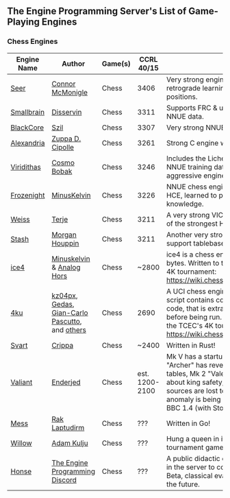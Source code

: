 ## The Engine Programming Server's List of Game-Playing Engines
### Chess Engines
| Engine Name | Author | Game(s) | CCRL 40/15 | Notes |
|-------------|--------|------|----------|-------|
| [Seer](https://github.com/connormcmonigle/seer-nnue) | [Connor McMonigle](https://github.com/connormcmonigle) | Chess | 3406 | Very strong engine, with NNUE trained via retrograde learning on tablebase positions. |
| [Smallbrain](https://github.com/Disservin/Smallbrain) | [Disservin](https://github.com/Disservin) | Chess | 3311 | Supports FRC & uses self-generated NNUE data. |
| [BlackCore](https://github.com/SzilBalazs/BlackCore) | [Szil](https://github.com/SzilBalazs) | Chess | 3307 | Very strong NNUE implementation. |
| [Alexandria](https://github.com/PGG106/Alexandria) | [Zuppa D. Cipolle](https://github.com/PGG106) | Chess | 3261 | Strong C engine with VICE ancestry. |
| [Viridithas](https://github.com/cosmobobak/viridithas) | [Cosmo Bobak](https://github.com/cosmobobak) | Chess | 3246 | Includes the Lichess Elite Database in his NNUE training data, considered a very aggressive engine by the [EAS Ratinglist](https://www.sp-cc.de/eas-ratinglist.html). |
| [Frozenight](https://github.com/MinusKelvin/frozenight) | [MinusKelvin](https://github.com/MinusKelvin) | Chess | 3226 | NNUE chess engine that never had an HCE, learned to play chess from zero knowledge. |
| [Weiss](https://github.com/TerjeKir/weiss) | [Terje](https://github.com/TerjeKir) | Chess | 3211 | A very strong VICE descendant, and one of the strongest HCE engines. |
| [Stash](https://gitlab.com/mhouppin/stash-bot) | [Morgan Houppin](https://gitlab.com/mhouppin) | Chess | 3211 | Another very strong HCE engine. Doesn't support tablebases. |
| [ice4](https://github.com/MinusKelvin/ice4) | [Minuskelvin](https://github.com/MinusKelvin) & [Analog Hors](https://github.com/analog-hors) | Chess | ~2800 | ice4 is a chess engine which fits in 4096 bytes. Written to take part in the TCEC's 4K tournament: https://wiki.chessdom.org/TCEC_4k_Rules |
| [4ku](https://github.com/kz04px/4ku) | [kz04px](https://github.com/kz04px), [Gedas](https://github.com/GediminasMasaitis), [Gian-Carlo Pascutto](https://github.com/gcp), and [others](https://github.com/kz04px/4ku/graphs/contributors) | Chess | 2690 | A UCI chess engine in 4 kB. The 4ku-mini script contains compressed C++ source code, that is extracted and compiled before being run. Written to take part in the TCEC's 4K tournament: https://wiki.chessdom.org/TCEC_4k_Rules |
| [Svart](https://github.com/crippa1337/svart) | [Crippa](https://github.com/crippa1337) | Chess | ~2400 | Written in Rust! |
| [Valiant](https://www.dropbox.com/sh/tfiwhx900g4ni42/AABEm29llAn1MaG8D6yW8ZO7a?dl=0) | [Enderjed](https://www.youtube.com/channel/UC1lxAkP5jGVBUIWdz3WIhSg) | Chess | est. 1200-2100 | Mk V has a startup sound, Mk 3.2 "Archer" has reversed piece square tables, Mk 2 "Valentine" barely cares about king safety, Mk2 and Mk3's sources are lost to time... It's greatest anomaly is being able to consistently beat BBC 1.4 (with Stockfish NNUE!) |
| [Mess](https://github.com/raklaptudirm/mess) | [Rak Laptudirm](https://github.com/raklaptudirm) | Chess | ??? | Written in Go! |
| [Willow](https://github.com/Adam-Kulju/Willow) | [Adam Kulju](https://github.com/Adam-Kulju) | Chess | ??? | Hung a queen in its second-ever tournament game! |
| [Honse](https://github.com/EngineProgramming/honse) | [The Engine Programming Discord](https://discord.com/invite/YctB2p4) | Chess | ??? | A public didactic engine open for anyone in the server to contribute to. Rust, Alpha-Beta, classical evaluation, maybe NNUE in the future. |
